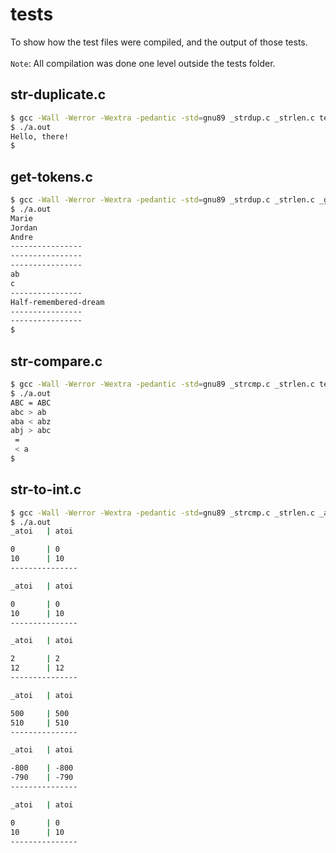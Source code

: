 # tests

To show how the test files were compiled, and the output of those tests.
\
\
`Note`: All compilation was done one level outside the tests folder.

## str-duplicate.c

```sh
$ gcc -Wall -Werror -Wextra -pedantic -std=gnu89 _strdup.c _strlen.c tests/str-duplicate.c
$ ./a.out
Hello, there!
$
```

## get-tokens.c

```sh
$ gcc -Wall -Werror -Wextra -pedantic -std=gnu89 _strdup.c _strlen.c _get_tokens.c tests/get-tokens.c
$ ./a.out
Marie
Jordan
Andre
----------------
----------------
----------------
ab
c
----------------
Half-remembered-dream
----------------
----------------
$
```

## str-compare.c

```sh
$ gcc -Wall -Werror -Wextra -pedantic -std=gnu89 _strcmp.c _strlen.c tests/str-compare.c
$ ./a.out
ABC = ABC
abc > ab
aba < abz
abj > abc
 = 
 < a
$
```

## str-to-int.c

```sh
$ gcc -Wall -Werror -Wextra -pedantic -std=gnu89 _strcmp.c _strlen.c _atoi.c _isdigit.c tests/str-to-int.c
$ ./a.out
_atoi   | atoi

0       | 0
10      | 10
---------------

_atoi   | atoi

0       | 0
10      | 10
---------------

_atoi   | atoi

2       | 2
12      | 12
---------------

_atoi   | atoi

500     | 500
510     | 510
---------------

_atoi   | atoi

-800    | -800
-790    | -790
---------------

_atoi   | atoi

0       | 0
10      | 10
---------------
```
